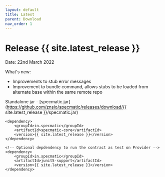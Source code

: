 ```yaml
---
layout: default
title: Latest
parent: Download
nav_order: 1
---
```


Release {{ site.latest_release }}
=================================

Date: 22nd March 2022

What's new:
- Improvements to stub error messages
- Improvement to bundle command, allows stubs to be loaded from alternate base within the same remote repo

Standalone jar - [specmatic.jar](https://github.com/znsio/specmatic/releases/download/{{ site.latest_release }}/specmatic.jar)

```
<dependency>
    <groupId>in.specmatic</groupId>
    <artifactId>specmatic-core</artifactId>
    <version>{{ site.latest_release }}</version>
</dependency>

<!-- Optional depdendency to run the contract as test on Provider -->
<dependency>
    <groupId>in.specmatic</groupId>
    <artifactId>junit5-support</artifactId>
    <version>{{ site.latest_release }}</version>
</dependency>
```
